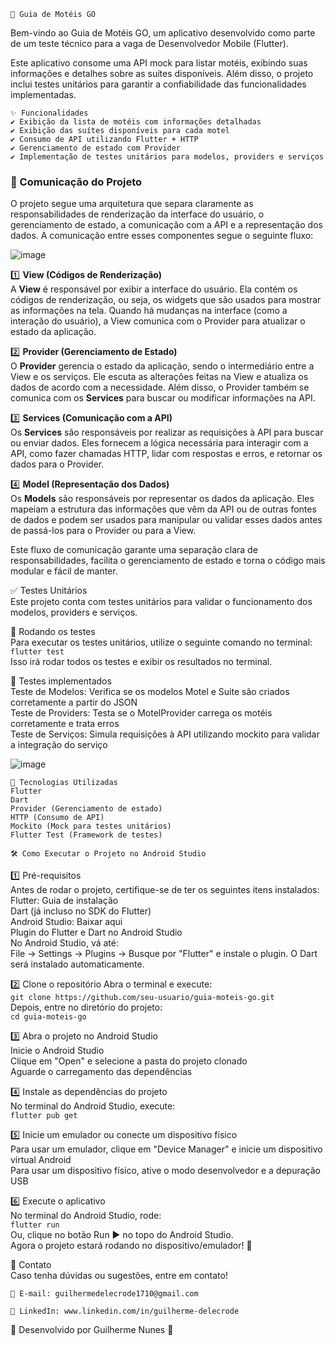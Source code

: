 ```
📱 Guia de Motéis GO
```   
Bem-vindo ao Guia de Motéis GO, um aplicativo desenvolvido como parte de um teste técnico para a vaga de Desenvolvedor Mobile (Flutter).                  

Este aplicativo consome uma API mock para listar motéis, exibindo suas informações e detalhes sobre as suítes disponíveis. Além disso, o projeto inclui testes unitários para garantir a confiabilidade das funcionalidades implementadas.                    
```
✨ Funcionalidades         
✔️ Exibição da lista de motéis com informações detalhadas    
✔️ Exibição das suítes disponíveis para cada motel    
✔️ Consumo de API utilizando Flutter + HTTP    
✔️ Gerenciamento de estado com Provider     
✔️ Implementação de testes unitários para modelos, providers e serviços             

```
### 🔄 Comunicação do Projeto

O projeto segue uma arquitetura que separa claramente as responsabilidades de renderização da interface do usuário, o gerenciamento de estado, a comunicação com a API e a representação dos dados. A comunicação entre esses componentes segue o seguinte fluxo:

![image](https://github.com/user-attachments/assets/adfef9cf-3c28-4928-92ae-c0c0711bb67d)

1️⃣ **View (Códigos de Renderização)**  
A **View** é responsável por exibir a interface do usuário. Ela contém os códigos de renderização, ou seja, os widgets que são usados para mostrar as informações na tela. Quando há mudanças na interface (como a interação do usuário), a View comunica com o Provider para atualizar o estado da aplicação.

2️⃣ **Provider (Gerenciamento de Estado)**  
O **Provider** gerencia o estado da aplicação, sendo o intermediário entre a View e os serviços. Ele escuta as alterações feitas na View e atualiza os dados de acordo com a necessidade. Além disso, o Provider também se comunica com os **Services** para buscar ou modificar informações na API.

3️⃣ **Services (Comunicação com a API)**  
Os **Services** são responsáveis por realizar as requisições à API para buscar ou enviar dados. Eles fornecem a lógica necessária para interagir com a API, como fazer chamadas HTTP, lidar com respostas e erros, e retornar os dados para o Provider.

4️⃣ **Model (Representação dos Dados)**  
Os **Models** são responsáveis por representar os dados da aplicação. Eles mapeiam a estrutura das informações que vêm da API ou de outras fontes de dados e podem ser usados para manipular ou validar esses dados antes de passá-los para o Provider ou para a View.

Este fluxo de comunicação garante uma separação clara de responsabilidades, facilita o gerenciamento de estado e torna o código mais modular e fácil de manter.

✅ Testes Unitários           
Este projeto conta com testes unitários para validar o funcionamento dos modelos, providers e serviços.         

🔹 Rodando os testes        
Para executar os testes unitários, utilize o seguinte comando no terminal:               
`flutter test`                       
Isso irá rodar todos os testes e exibir os resultados no terminal.                  

🔹 Testes implementados             
Teste de Modelos: Verifica se os modelos Motel e Suite são criados corretamente a partir do JSON             
Teste de Providers: Testa se o MotelProvider carrega os motéis corretamente e trata erros              
Teste de Serviços: Simula requisições à API utilizando mockito para validar a integração do serviço     

![image](https://github.com/user-attachments/assets/99920fcf-9c01-4475-9ed2-6752966d00c2)

 ```
📌 Tecnologias Utilizadas             
Flutter                        
Dart            
Provider (Gerenciamento de estado)             
HTTP (Consumo de API)             
Mockito (Mock para testes unitários)                      
Flutter Test (Framework de testes)
```

`
🛠️ Como Executar o Projeto no Android Studio                 
`     

1️⃣ Pré-requisitos       
Antes de rodar o projeto, certifique-se de ter os seguintes itens instalados:            
Flutter: Guia de instalação         
Dart (já incluso no SDK do Flutter)           
Android Studio: Baixar aqui         
Plugin do Flutter e Dart no Android Studio                    
No Android Studio, vá até:     
File → Settings → Plugins → Busque por "Flutter" e instale o plugin. O Dart será instalado automaticamente.            

2️⃣ Clone o repositório
Abra o terminal e execute:              
`git clone https://github.com/seu-usuario/guia-moteis-go.git`                   
Depois, entre no diretório do projeto:                    
`cd guia-moteis-go`    

3️⃣ Abra o projeto no Android Studio          
Inicie o Android Studio           
Clique em "Open" e selecione a pasta do projeto clonado        
Aguarde o carregamento das dependências   

4️⃣ Instale as dependências do projeto     
No terminal do Android Studio, execute:            
`flutter pub get`          

5️⃣ Inicie um emulador ou conecte um dispositivo físico            
Para usar um emulador, clique em "Device Manager" e inicie um dispositivo virtual Android             
Para usar um dispositivo físico, ative o modo desenvolvedor e a depuração USB         

6️⃣ Execute o aplicativo             
No terminal do Android Studio, rode:              
`flutter run`                
Ou, clique no botão Run ▶ no topo do Android Studio.            
Agora o projeto estará rodando no dispositivo/emulador! 🚀   

📩 Contato               
Caso tenha dúvidas ou sugestões, entre em contato!           
```
📧 E-mail: guilhermedelecrode1710@gmail.com
```
```         
🔗 LinkedIn: www.linkedin.com/in/guilherme-delecrode                 
```


🎯 Desenvolvido por Guilherme Nunes 🚀
